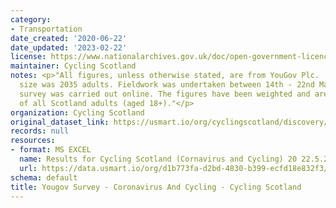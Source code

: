 ```yaml
---
category:
- Transportation
date_created: '2020-06-22'
date_updated: '2023-02-22'
license: https://www.nationalarchives.gov.uk/doc/open-government-licence/version/3/
maintainer: Cycling Scotland
notes: <p>"All figures, unless otherwise stated, are from YouGov Plc.  Total sample
  size was 2035 adults. Fieldwork was undertaken between 14th - 22nd May 2020.  The
  survey was carried out online. The figures have been weighted and are representative
  of all Scotland adults (aged 18+)."</p>
organization: Cycling Scotland
original_dataset_link: https://usmart.io/org/cyclingscotland/discovery/discovery-view-detail/bdd7303d-650f-499e-92ff-c3fd4e70dc1d
records: null
resources:
- format: MS EXCEL
  name: Results for Cycling Scotland (Cornavirus and Cycling) 20 22.5.2020.xlsx
  url: https://data.usmart.io/org/d1b773fa-d2bd-4830-b399-ecfd18e832f3/resource?resourceGUID=e94ed0c1-f963-4e21-afc4-75ac1badb18b
schema: default
title: Yougov Survey - Coronavirus And Cycling - Cycling Scotland
---
```

